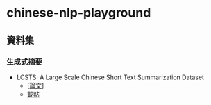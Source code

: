 # chinese-nlp-playground
## 資料集
### 生成式摘要
- LCSTS: A Large Scale Chinese Short Text Summarization Dataset
    - [[論文](https://www.aclweb.org/anthology/D15-1229/)]
    - [載點](https://www.kaggle.com/xuguojin/lcsts-dataset)